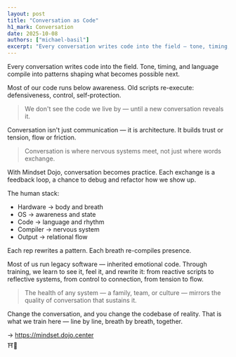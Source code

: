 ```yaml
---
layout: post
title: "Conversation as Code"
h1_mark: Conversation
date: 2025-10-08
authors: ["michael-basil"]
excerpt: "Every conversation writes code into the field — tone, timing, and language compile into patterns that shape what becomes possible next."
---
```


Every conversation writes code into the field. Tone, timing, and language compile into patterns shaping what becomes possible next.

Most of our code runs below awareness. Old scripts re-execute: defensiveness, control, self-protection.

> We don't see the code we live by — until a new conversation reveals it.

Conversation isn't just communication — it is architecture. It builds trust or tension, flow or friction.

> Conversation is where nervous systems meet, not just where words exchange.

With Mindset Dojo, conversation becomes practice. Each exchange is a feedback loop, a chance to debug and refactor how we show up.

The human stack:

- Hardware → body and breath  
- OS → awareness and state  
- Code → language and rhythm  
- Compiler → nervous system  
- Output → relational flow

Each rep rewrites a pattern. Each breath re-compiles presence.

Most of us run legacy software — inherited emotional code. Through training, we learn to see it, feel it, and rewrite it: from reactive scripts to reflective systems, from control to connection, from tension to flow.

> The health of any system — a family, team, or culture — mirrors the quality of conversation that sustains it.

Change the conversation, and you change the codebase of reality. That is what we train here — line by line, breath by breath, together.

→ <https://mindset.dojo.center>  
⛩️🌿
